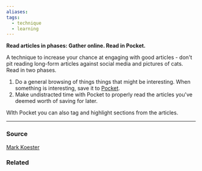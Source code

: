 ```yaml
---
aliases: 
tags:
  - technique
  - learning
---
```

**Read articles in phases: Gather online. Read in Pocket.**

A technique to increase your chance at engaging with good articles - don't pit reading long-form articles against social media and pictures of cats. Read in two phases.

1. Do a general browsing of things things that might be interesting. When something is interesting, save it to [Pocket](http://www.getpocket.com).
2. Make undistracted time with Pocket to properly read the articles you've deemed worth of saving for later.

WIth Pocket you can also tag and highlight sections from the articles.

---

### Source

[Mark Koester](http://www.markwk.com/2013/05/on-reading.html)

### Related
